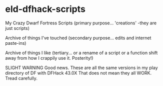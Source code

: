 # eld-dfhack-scripts
My Crazy Dwarf Fortress Scripts (primary purpose... 'creations' -they are just scripts)

Archive of things I've touched (secondary purpose... edits and internet paste-ins)

Archive of things I like (tertiary... or a rename of a script or a function shift away from how I crappily use it. Posterity!)

SLIGHT WARNING
Good news. These are all the same versions in my play directory of DF with DFHack 43.0X
That does not mean they all WORK. Tread carefully.
